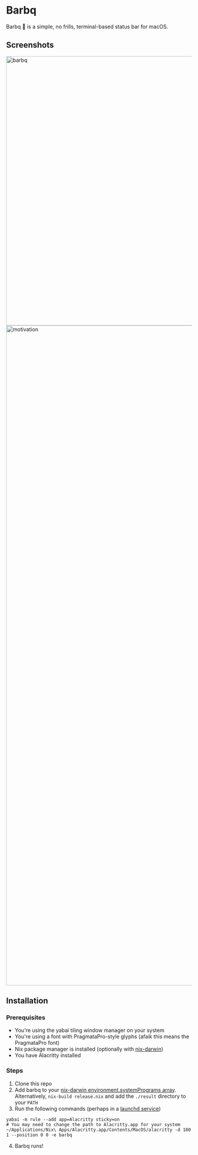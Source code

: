 # Barbq

Barbq 🍖 is a simple, no frills, terminal-based status bar for macOS.

## Screenshots

<img width="731" alt="barbq" src="https://user-images.githubusercontent.com/515445/72689328-1d22a700-3ac5-11ea-9ad7-343965242db1.png">

<img width="1792" alt="motivation" src="https://user-images.githubusercontent.com/515445/72689329-1eec6a80-3ac5-11ea-999a-da140f9ac07c.png">

## Installation

### Prerequisites

* You're using the yabai tiling window manager on your system
* You're using a font with PragmataPro-style glyphs (afaik this means the PragmataPro font)
* Nix package manager is installed (optionally with [nix-darwin](https://github.com/LnL7/nix-darwin))
* You have Alacritty installed

### Steps

1. Clone this repo
2. Add barbq to your [nix-darwin environment.systemPrograms array](https://github.com/bkase/life/blob/e438302f9dd40b56f30de82383734912e0e5fe00/darwin-configuration.nix#L4..L10). Alternatively, `nix-build release.nix` and add the `./result` directory to your `PATH`
3. Run the following commands (perhaps in a [launchd service](https://github.com/bkase/life/blob/e438302f9dd40b56f30de82383734912e0e5fe00/darwin-configuration.nix#L26..L41))

```
yabai -m rule --add app=Alacritty sticky=on
# You may need to change the path to Alacritty.app for your system
~/Applications/Nix\ Apps/Alacritty.app/Contents/MacOS/alacritty -d 180 1 --position 0 0 -e barbq
```

4. Barbq runs!
